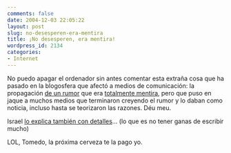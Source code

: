 ```yaml
---
comments: false
date: 2004-12-03 22:05:22
layout: post
slug: no-desesperen-era-mentira
title: ¡No desesperen, era mentira!
wordpress_id: 2134
categories:
- Internet
---
```


No puedo apagar el ordenador sin antes comentar esta extraña cosa que ha pasado en la blogosfera que afectó a medios de comunicación: la propagación [de un rumor](http://www.tomedo.net/barca_apple) que era [totalmente mentira](http://www.tomedo.net/mentiras_arriesgadas), pero que puso en jaque a muchos medios que terminaron creyendo el rumor y lo daban como noticia, incluso hasta se teorizaron las razones. Déu meu.





Israel [lo explica también con detalles](http://www.anedonia.net/bulo-desmentido/)… (lo que es no tener ganas de escribir mucho)





LOL, Tomedo, la próxima cerveza te la pago yo.




 
